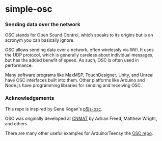# simple-osc

### Sending data over the network

OSC stands for Open Sound Control, which speaks to its origins but is an acronym you can basically ignore. 

OSC allows sending data over a network, often wirelessly via Wifi.  It uses the UDP protocol, which is generally careless about individual messages, but has the added benefit of speed.  As such, OSC is often used in performance.

Many software programs like MaxMSP, TouchDesigner, Unity, and Unreal have OSC interfaces built into them.  Other platforms like Arduino and Node.js have programming libraries for sending and receiving OSC.



### Acknowledgements

This repo is inspired by Gene Kogan's [p5js-osc](https://github.com/genekogan/p5js-osc).  

OSC was originally developed at [CNMAT](https://www.cnmat.berkeley.edu/opensoundcontrol) by Adrian Freed, Matthew Wright, and others.  

There are many other useful examples for Arduino/Teensy the [OSC repo](https://github.com/CNMAT/OSC).
